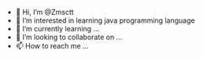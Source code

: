 - 👋 Hi, I’m @Zmsctt
- 👀 I’m interested in learning java programming language 
- 🌱 I’m currently learning ...
- 💞️ I’m looking to collaborate on ...
- 📫 How to reach me ...

<!---
Zmsctt/Zmsctt is a ✨ special ✨ repository because its `README.md` (this file) appears on your GitHub profile.
You can click the Preview link to take a look at your changes.
--->
